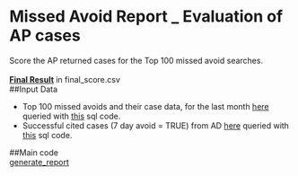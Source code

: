 # Missed Avoid Report _ Evaluation of AP cases  
Score the AP returned cases for the Top 100 missed avoid searches.  
<br>
[**Final Result**](https://github.com/AHShadkam/Missed-Avoid-Report_AP-cases/blob/master/final_score.csv) in final_score.csv
<br>
##Input Data
* Top 100 missed avoids and their case data, for the last month [here](https://github.com/AHShadkam/Missed-Avoid-Report_AP-cases/blob/master/Missed_Avoids_%20AP_Case%20data_2016_08_24.csv) queried with [this](https://github.com/AHShadkam/Missed-Avoid-Report_AP-cases/blob/master/Missed_Avoids_AP_case_data.sql) sql code.
* Successful cited cases (7 day avoid = TRUE) from AD [here](https://github.com/AHShadkam/Missed-Avoid-Report_AP-cases/blob/master/AD_7d_avoid_srch_2016_08_23.csv) queried with [this](https://github.com/AHShadkam/Missed-Avoid-Report_AP-cases/blob/master/AD_7d_avoid_srch.sql) sql code.

##Main code  
[generate_report](https://github.com/AHShadkam/Missed-Avoid-Report_AP-cases/blob/master/generate_report.py)







